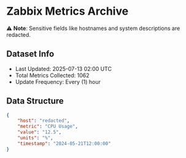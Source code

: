 # Zabbix Metrics Archive

⚠️ **Note**: Sensitive fields like hostnames and system descriptions are redacted.

## Dataset Info
- Last Updated: 2025-07-13 02:00 UTC
- Total Metrics Collected: 1062
- Update Frequency: Every (1) hour

## Data Structure
```json
{
    "host": "redacted",
    "metric": "CPU Usage",
    "value": "12.5",
    "units": "%",
    "timestamp": "2024-05-21T12:00:00"
}
```
